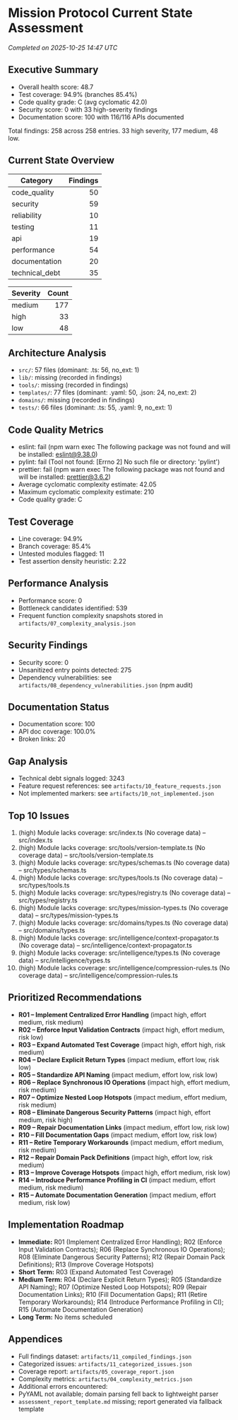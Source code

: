 # Mission Protocol Current State Assessment

_Completed on 2025-10-25 14:47 UTC_

## Executive Summary

- Overall health score: 48.7
- Test coverage: 94.9% (branches 85.4%)
- Code quality grade: C (avg cyclomatic 42.0)
- Security score: 0 with 33 high-severity findings
- Documentation score: 100 with 116/116 APIs documented

Total findings: 258 across 258 entries. 33 high severity, 177 medium, 48 low.

## Current State Overview

| Category | Findings |
| --- | ---: |
| code_quality | 50 |
| security | 59 |
| reliability | 10 |
| testing | 11 |
| api | 19 |
| performance | 54 |
| documentation | 20 |
| technical_debt | 35 |

| Severity | Count |
| --- | ---: |
| medium | 177 |
| high | 33 |
| low | 48 |

## Architecture Analysis

- `src/`: 57 files (dominant: .ts: 56, no_ext: 1)
- `lib/`: missing (recorded in findings)
- `tools/`: missing (recorded in findings)
- `templates/`: 77 files (dominant: .yaml: 50, .json: 24, no_ext: 2)
- `domains/`: missing (recorded in findings)
- `tests/`: 66 files (dominant: .ts: 55, .yaml: 9, no_ext: 1)

## Code Quality Metrics

- eslint: fail (npm warn exec The following package was not found and will be installed: eslint@9.38.0)
- pylint: fail (Tool not found: [Errno 2] No such file or directory: 'pylint')
- prettier: fail (npm warn exec The following package was not found and will be installed: prettier@3.6.2)
- Average cyclomatic complexity estimate: 42.05
- Maximum cyclomatic complexity estimate: 210
- Code quality grade: C

## Test Coverage

- Line coverage: 94.9%
- Branch coverage: 85.4%
- Untested modules flagged: 11
- Test assertion density heuristic: 2.22

## Performance Analysis

- Performance score: 0
- Bottleneck candidates identified: 539
- Frequent function complexity snapshots stored in `artifacts/07_complexity_analysis.json`

## Security Findings

- Security score: 0
- Unsanitized entry points detected: 275
- Dependency vulnerabilities: see `artifacts/08_dependency_vulnerabilities.json` (npm audit)

## Documentation Status

- Documentation score: 100
- API doc coverage: 100.0%
- Broken links: 20

## Gap Analysis

- Technical debt signals logged: 3243
- Feature request references: see `artifacts/10_feature_requests.json`
- Not implemented markers: see `artifacts/10_not_implemented.json`

## Top 10 Issues

1. (high) Module lacks coverage: src/index.ts (No coverage data) – src/index.ts
2. (high) Module lacks coverage: src/tools/version-template.ts (No coverage data) – src/tools/version-template.ts
3. (high) Module lacks coverage: src/types/schemas.ts (No coverage data) – src/types/schemas.ts
4. (high) Module lacks coverage: src/types/tools.ts (No coverage data) – src/types/tools.ts
5. (high) Module lacks coverage: src/types/registry.ts (No coverage data) – src/types/registry.ts
6. (high) Module lacks coverage: src/types/mission-types.ts (No coverage data) – src/types/mission-types.ts
7. (high) Module lacks coverage: src/domains/types.ts (No coverage data) – src/domains/types.ts
8. (high) Module lacks coverage: src/intelligence/context-propagator.ts (No coverage data) – src/intelligence/context-propagator.ts
9. (high) Module lacks coverage: src/intelligence/types.ts (No coverage data) – src/intelligence/types.ts
10. (high) Module lacks coverage: src/intelligence/compression-rules.ts (No coverage data) – src/intelligence/compression-rules.ts

## Prioritized Recommendations

- **R01 – Implement Centralized Error Handling** (impact high, effort medium, risk medium)
- **R02 – Enforce Input Validation Contracts** (impact high, effort medium, risk low)
- **R03 – Expand Automated Test Coverage** (impact high, effort high, risk medium)
- **R04 – Declare Explicit Return Types** (impact medium, effort low, risk low)
- **R05 – Standardize API Naming** (impact medium, effort low, risk low)
- **R06 – Replace Synchronous IO Operations** (impact high, effort medium, risk medium)
- **R07 – Optimize Nested Loop Hotspots** (impact medium, effort medium, risk medium)
- **R08 – Eliminate Dangerous Security Patterns** (impact high, effort medium, risk high)
- **R09 – Repair Documentation Links** (impact medium, effort low, risk low)
- **R10 – Fill Documentation Gaps** (impact medium, effort low, risk low)
- **R11 – Retire Temporary Workarounds** (impact medium, effort medium, risk medium)
- **R12 – Repair Domain Pack Definitions** (impact high, effort low, risk medium)
- **R13 – Improve Coverage Hotspots** (impact high, effort medium, risk low)
- **R14 – Introduce Performance Profiling in CI** (impact medium, effort medium, risk medium)
- **R15 – Automate Documentation Generation** (impact medium, effort medium, risk low)

## Implementation Roadmap

- **Immediate:** R01 (Implement Centralized Error Handling); R02 (Enforce Input Validation Contracts); R06 (Replace Synchronous IO Operations); R08 (Eliminate Dangerous Security Patterns); R12 (Repair Domain Pack Definitions); R13 (Improve Coverage Hotspots)
- **Short Term:** R03 (Expand Automated Test Coverage)
- **Medium Term:** R04 (Declare Explicit Return Types); R05 (Standardize API Naming); R07 (Optimize Nested Loop Hotspots); R09 (Repair Documentation Links); R10 (Fill Documentation Gaps); R11 (Retire Temporary Workarounds); R14 (Introduce Performance Profiling in CI); R15 (Automate Documentation Generation)
- **Long Term:** No items scheduled

## Appendices

- Full findings dataset: `artifacts/11_compiled_findings.json`
- Categorized issues: `artifacts/11_categorized_issues.json`
- Coverage report: `artifacts/05_coverage_report.json`
- Complexity metrics: `artifacts/04_complexity_metrics.json`
- Additional errors encountered:
- PyYAML not available; domain parsing fell back to lightweight parser
- `assessment_report_template.md` missing; report generated via fallback template